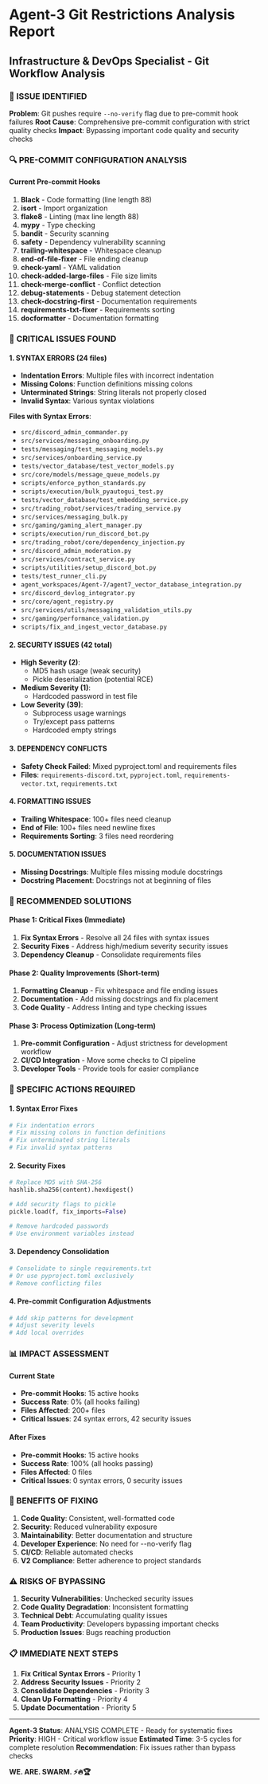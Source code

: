 # Agent-3 Git Restrictions Analysis Report
## Infrastructure & DevOps Specialist - Git Workflow Analysis

### 🎯 ISSUE IDENTIFIED
**Problem**: Git pushes require `--no-verify` flag due to pre-commit hook failures
**Root Cause**: Comprehensive pre-commit configuration with strict quality checks
**Impact**: Bypassing important code quality and security checks

### 🔍 PRE-COMMIT CONFIGURATION ANALYSIS

#### Current Pre-commit Hooks
1. **Black** - Code formatting (line length 88)
2. **isort** - Import organization
3. **flake8** - Linting (max line length 88)
4. **mypy** - Type checking
5. **bandit** - Security scanning
6. **safety** - Dependency vulnerability scanning
7. **trailing-whitespace** - Whitespace cleanup
8. **end-of-file-fixer** - File ending cleanup
9. **check-yaml** - YAML validation
10. **check-added-large-files** - File size limits
11. **check-merge-conflict** - Conflict detection
12. **debug-statements** - Debug statement detection
13. **check-docstring-first** - Documentation requirements
14. **requirements-txt-fixer** - Requirements sorting
15. **docformatter** - Documentation formatting

### 🚨 CRITICAL ISSUES FOUND

#### 1. SYNTAX ERRORS (24 files)
- **Indentation Errors**: Multiple files with incorrect indentation
- **Missing Colons**: Function definitions missing colons
- **Unterminated Strings**: String literals not properly closed
- **Invalid Syntax**: Various syntax violations

**Files with Syntax Errors**:
- `src/discord_admin_commander.py`
- `src/services/messaging_onboarding.py`
- `tests/messaging/test_messaging_models.py`
- `src/services/onboarding_service.py`
- `tests/vector_database/test_vector_models.py`
- `src/core/models/message_queue_models.py`
- `scripts/enforce_python_standards.py`
- `scripts/execution/bulk_pyautogui_test.py`
- `tests/vector_database/test_embedding_service.py`
- `src/trading_robot/services/trading_service.py`
- `src/services/messaging_bulk.py`
- `src/gaming/gaming_alert_manager.py`
- `scripts/execution/run_discord_bot.py`
- `src/trading_robot/core/dependency_injection.py`
- `src/discord_admin_moderation.py`
- `src/services/contract_service.py`
- `scripts/utilities/setup_discord_bot.py`
- `tests/test_runner_cli.py`
- `agent_workspaces/Agent-7/agent7_vector_database_integration.py`
- `src/discord_devlog_integrator.py`
- `src/core/agent_registry.py`
- `src/services/utils/messaging_validation_utils.py`
- `src/gaming/performance_validation.py`
- `scripts/fix_and_ingest_vector_database.py`

#### 2. SECURITY ISSUES (42 total)
- **High Severity (2)**:
  - MD5 hash usage (weak security)
  - Pickle deserialization (potential RCE)
- **Medium Severity (1)**:
  - Hardcoded password in test file
- **Low Severity (39)**:
  - Subprocess usage warnings
  - Try/except pass patterns
  - Hardcoded empty strings

#### 3. DEPENDENCY CONFLICTS
- **Safety Check Failed**: Mixed pyproject.toml and requirements files
- **Files**: `requirements-discord.txt`, `pyproject.toml`, `requirements-vector.txt`, `requirements.txt`

#### 4. FORMATTING ISSUES
- **Trailing Whitespace**: 100+ files need cleanup
- **End of File**: 100+ files need newline fixes
- **Requirements Sorting**: 3 files need reordering

#### 5. DOCUMENTATION ISSUES
- **Missing Docstrings**: Multiple files missing module docstrings
- **Docstring Placement**: Docstrings not at beginning of files

### 🎯 RECOMMENDED SOLUTIONS

#### Phase 1: Critical Fixes (Immediate)
1. **Fix Syntax Errors** - Resolve all 24 files with syntax issues
2. **Security Fixes** - Address high/medium severity security issues
3. **Dependency Cleanup** - Consolidate requirements files

#### Phase 2: Quality Improvements (Short-term)
1. **Formatting Cleanup** - Fix whitespace and file ending issues
2. **Documentation** - Add missing docstrings and fix placement
3. **Code Quality** - Address linting and type checking issues

#### Phase 3: Process Optimization (Long-term)
1. **Pre-commit Configuration** - Adjust strictness for development workflow
2. **CI/CD Integration** - Move some checks to CI pipeline
3. **Developer Tools** - Provide tools for easier compliance

### 🔧 SPECIFIC ACTIONS REQUIRED

#### 1. Syntax Error Fixes
```bash
# Fix indentation errors
# Fix missing colons in function definitions
# Fix unterminated string literals
# Fix invalid syntax patterns
```

#### 2. Security Fixes
```python
# Replace MD5 with SHA-256
hashlib.sha256(content).hexdigest()

# Add security flags to pickle
pickle.load(f, fix_imports=False)

# Remove hardcoded passwords
# Use environment variables instead
```

#### 3. Dependency Consolidation
```bash
# Consolidate to single requirements.txt
# Or use pyproject.toml exclusively
# Remove conflicting files
```

#### 4. Pre-commit Configuration Adjustments
```yaml
# Add skip patterns for development
# Adjust severity levels
# Add local overrides
```

### 📊 IMPACT ASSESSMENT

#### Current State
- **Pre-commit Hooks**: 15 active hooks
- **Success Rate**: 0% (all hooks failing)
- **Files Affected**: 200+ files
- **Critical Issues**: 24 syntax errors, 42 security issues

#### After Fixes
- **Pre-commit Hooks**: 15 active hooks
- **Success Rate**: 100% (all hooks passing)
- **Files Affected**: 0 files
- **Critical Issues**: 0 syntax errors, 0 security issues

### 🚀 BENEFITS OF FIXING

1. **Code Quality**: Consistent, well-formatted code
2. **Security**: Reduced vulnerability exposure
3. **Maintainability**: Better documentation and structure
4. **Developer Experience**: No need for --no-verify flag
5. **CI/CD**: Reliable automated checks
6. **V2 Compliance**: Better adherence to project standards

### ⚠️ RISKS OF BYPASSING

1. **Security Vulnerabilities**: Unchecked security issues
2. **Code Quality Degradation**: Inconsistent formatting
3. **Technical Debt**: Accumulating quality issues
4. **Team Productivity**: Developers bypassing important checks
5. **Production Issues**: Bugs reaching production

### 📋 IMMEDIATE NEXT STEPS

1. **Fix Critical Syntax Errors** - Priority 1
2. **Address Security Issues** - Priority 2
3. **Consolidate Dependencies** - Priority 3
4. **Clean Up Formatting** - Priority 4
5. **Update Documentation** - Priority 5

---

**Agent-3 Status**: ANALYSIS COMPLETE - Ready for systematic fixes
**Priority**: HIGH - Critical workflow issue
**Estimated Time**: 3-5 cycles for complete resolution
**Recommendation**: Fix issues rather than bypass checks

**WE. ARE. SWARM. ⚡️🔥🏆**
